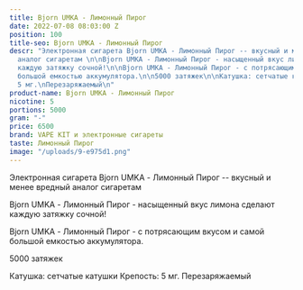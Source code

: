 ```yaml
---
title: Bjorn UMKA - Лимонный Пирог
date: 2022-07-08 08:03:00 Z
position: 100
title-seo: Bjorn UMKA - Лимонный Пирог
descr: "Электронная сигарета Bjorn UMKA - Лимонный Пирог -- вкусный и менее вредный
  аналог сигаретам \n\nBjorn UMKA - Лимонный Пирог - насыщенный вкус лимона сделают
  каждую затяжку сочной!\n\nBjorn UMKA - Лимонный Пирог - с потрясающим вкусом и самой
  большой емкостью аккумулятора.\n\n5000 затяжек\n\nКатушка: сетчатые катушки\nКрепость:
  5 мг.\nПерезаряжаемый\n"
product-name: Bjorn UMKA - Лимонный Пирог
nicotine: 5
portions: 5000
gram: "-"
price: 6500
brand: VAPE KIT и электронные сигареты
taste: Лимонный Пирог
image: "/uploads/9-e975d1.png"
---
```


Электронная сигарета Bjorn UMKA - Лимонный Пирог -- вкусный и менее вредный аналог сигаретам 

Bjorn UMKA - Лимонный Пирог - насыщенный вкус лимона сделают каждую затяжку сочной!

Bjorn UMKA - Лимонный Пирог - с потрясающим вкусом и самой большой емкостью аккумулятора.

5000 затяжек

Катушка: сетчатые катушки
Крепость: 5 мг.
Перезаряжаемый
